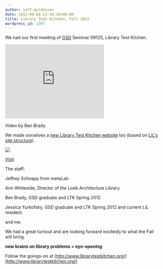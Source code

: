 ```yaml
---
author: jeff-goldenson
date: 2012-09-04 21:34:20+00:00
title: Library Test Kitchen, Fall 2012
wordpress_id: 1397
---
```


We had our first meeting of [GSD](http://www.gsd.harvard.edu/) Seminar 09125, Library Test Kitchen.

<div class="embed-container"><iframe width="320" height="240" src="http://player.vimeo.com/video/48328285" frameborder="0" allowfullscreen></iframe></div>


Video by Ben Brady



We made ourselves a [new Library Test Kitchen website](http://www.librarytestkitchen.org/) too (based on [LiL's site structure](https://github.com/harvard-lil/website)).

[![](http://librarylab.law.harvard.edu/blog/wp-content/uploads/2012/09/ltk-website-300x186.png)](http://librarylab.law.harvard.edu/blog/wp-content/uploads/2012/09/ltk-website.png)


[Visit](http://www.librarytestkitchen.org/)




The staff:

Jeffrey Schnapp from metaLab

Ann Whiteside, Director of the Loeb Architecture Library

Ben Brady, GSD graduate and LTK Spring 2012

Jessica Yurkofsky, GSD graduate and LTK Spring 2012 and current LiL resident.

and me.



We had a great turnout and are looking forward excitedly to what the Fall will bring.



**new brains on library problems = eye-opening**



Follow the goings-on at [http://www.librarytestkitchen.org/](http://www.librarytestkitchen.org/)


